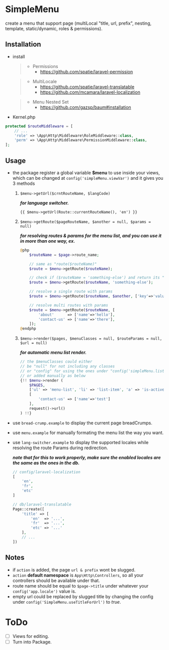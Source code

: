 # SimpleMenu

create a menu that support page (multiLocal "title, url, prefix", nesting, template, static/dynamic, roles & permissions).

## Installation

- install
    > - Permissions
    >   - https://github.com/spatie/laravel-permission

    > - MultiLocale
    >   - https://github.com/spatie/laravel-translatable
    >   - https://github.com/mcamara/laravel-localization

    > - Menu Nested Set
    >   - https://github.com/gazsp/baum#installation

- Kernel.php

```php
protected $routeMiddleware = [
    // ...
    'role' => \App\Http\Middleware\RoleMiddleware::class,
    'perm' => \App\Http\Middleware\PermissionMiddleware::class,
];
```

## Usage

- the package register a global variable **$menu** to use inside your views, which can be changed at `config('simpleMenu.viewVar')` and it gives you 3 methods
    1. `$menu->getUrl($crntRouteName, $langCode)`

        ***for language switcher.***
        ```blade
        {{ $menu->getUrl(Route::currentRouteName(), 'en') }}
        ```

    2. `$menu->getRoute($pageRouteName, $another = null, $params = null)`

        ***for resolving routes & params for the menu list, and you can use it in more than one way, ex.***
        ```php
        @php
            $routeName = $page->route_name;

            // same as "route($routeName)"
            $route = $menu->getRoute($routeName);

            // check if ($routeName = 'something-else') and return its "link" or "route($routeName)"
            $route = $menu->getRoute($routeName, 'something-else');

            // resolve a single route with params
            $route = $menu->getRoute($routeName, $another, ['key'=>'value']);

            // resolve multi routes with params
            $route = $menu->getRoute($routeName, [
                'about'      => ['name'=>'hello'],
                'contact-us' => ['name'=>'there'],
            ]);
        @endphp
        ```

    3. `$menu->render($pages, $menuClasses = null, $routeParams = null, $url = null)`

        ***for automatic menu list render.***
        ```php
        // the $menuClasses could either
        // be "null" for not including any classes
        // or "config" for using the ones under "config('simpleMenu.listClasses')"
        // or added manually as below
        {!! $menu->render (
            $PAGES,
            ['ul' => 'menu-list', 'li' => 'list-item', 'a' => 'is-active'],
            [
                'contact-us' => ['name'=>'test']
            ],
            request()->url()
        ) !!}
        ```

- use `bread-crump.example` to display the current page breadCrumps.
- use `menu.example` for manually formating the menu list the way you want.

- use `lang-switcher.example` to display the supported locales while resolving the route Params during redirection.

    ***note that for this to work properly, make sure the enabled locales are the same as the ones in the db.***
    ```php
    // config/laravel-localization
    [
        'en',
        'fr',
        'etc'
    ]

    // db/laravel-translatable
    Page::create([
        'title' => [
            'en'  => '...',
            'fr'  => '...',
            'etc' => '...'
        ],
        // ...
    ])
    ```

## Notes

- if `action` is added, the page `url & prefix` wont be slugged.
- `action` **default namespace** is `App\Http\Controllers`, so all your controllers should be available under that.
- route name should be equal to `$page->title` under whatever your `config('app.locale')` value is.
- empty url could be replaced by slugged title by changing the config under `config('SimpleMenu.useTitleForUrl')` to *true*.

# ToDo

* [ ] Views for editing.
* [ ] Turn into Package.
